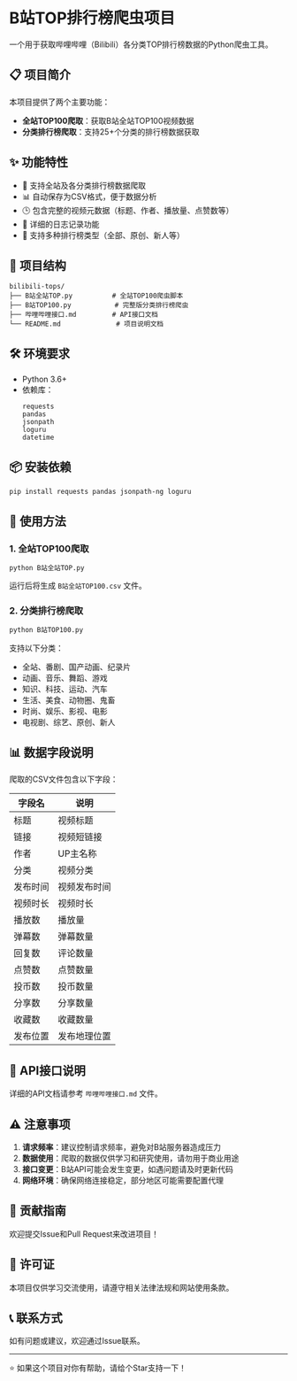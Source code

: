 # B站TOP排行榜爬虫项目

一个用于获取哔哩哔哩（Bilibili）各分类TOP排行榜数据的Python爬虫工具。

## 📋 项目简介

本项目提供了两个主要功能：
- **全站TOP100爬取**：获取B站全站TOP100视频数据
- **分类排行榜爬取**：支持25+个分类的排行榜数据获取

## ✨ 功能特性

- 🎯 支持全站及各分类排行榜数据爬取
- 📊 自动保存为CSV格式，便于数据分析
- 🕒 包含完整的视频元数据（标题、作者、播放量、点赞数等）
- 📝 详细的日志记录功能
- 🔄 支持多种排行榜类型（全部、原创、新人等）

## 📁 项目结构

```
bilibili-tops/
├── B站全站TOP.py          # 全站TOP100爬虫脚本
├── B站TOP100.py           # 完整版分类排行榜爬虫
├── 哔哩哔哩接口.md         # API接口文档
└── README.md              # 项目说明文档
```

## 🛠️ 环境要求

- Python 3.6+
- 依赖库：
  ```
  requests
  pandas
  jsonpath
  loguru
  datetime
  ```

## 📦 安装依赖

```bash
pip install requests pandas jsonpath-ng loguru
```

## 🚀 使用方法

### 1. 全站TOP100爬取

```python
python B站全站TOP.py
```

运行后将生成 `B站全站TOP100.csv` 文件。

### 2. 分类排行榜爬取

```python
python B站TOP100.py
```

支持以下分类：
- 全站、番剧、国产动画、纪录片
- 动画、音乐、舞蹈、游戏
- 知识、科技、运动、汽车
- 生活、美食、动物圈、鬼畜
- 时尚、娱乐、影视、电影
- 电视剧、综艺、原创、新人

## 📊 数据字段说明

爬取的CSV文件包含以下字段：

| 字段名 | 说明 |
|--------|------|
| 标题 | 视频标题 |
| 链接 | 视频短链接 |
| 作者 | UP主名称 |
| 分类 | 视频分类 |
| 发布时间 | 视频发布时间 |
| 视频时长 | 视频时长 |
| 播放数 | 播放量 |
| 弹幕数 | 弹幕数量 |
| 回复数 | 评论数量 |
| 点赞数 | 点赞数量 |
| 投币数 | 投币数量 |
| 分享数 | 分享数量 |
| 收藏数 | 收藏数量 |
| 发布位置 | 发布地理位置 |

## 🔧 API接口说明

详细的API文档请参考 `哔哩哔哩接口.md` 文件。

## ⚠️ 注意事项

1. **请求频率**：建议控制请求频率，避免对B站服务器造成压力
2. **数据使用**：爬取的数据仅供学习和研究使用，请勿用于商业用途
3. **接口变更**：B站API可能会发生变更，如遇问题请及时更新代码
4. **网络环境**：确保网络连接稳定，部分地区可能需要配置代理



## 🤝 贡献指南

欢迎提交Issue和Pull Request来改进项目！

## 📄 许可证

本项目仅供学习交流使用，请遵守相关法律法规和网站使用条款。

## 📞 联系方式

如有问题或建议，欢迎通过Issue联系。

---

⭐ 如果这个项目对你有帮助，请给个Star支持一下！